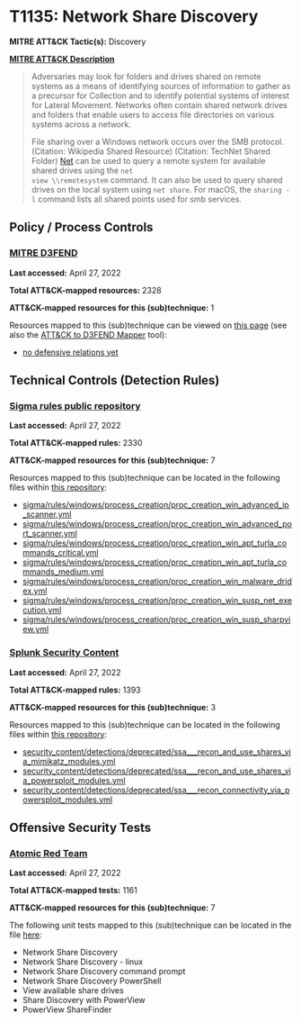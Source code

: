 # T1135: Network Share Discovery
**MITRE ATT&CK Tactic(s):** Discovery

**[MITRE ATT&CK Description](https://attack.mitre.org/techniques/T1135)**
<blockquote>Adversaries may look for folders and drives shared on remote systems as a means of identifying sources of information to gather as a precursor for Collection and to identify potential systems of interest for Lateral Movement. Networks often contain shared network drives and folders that enable users to access file directories on various systems across a network. 

File sharing over a Windows network occurs over the SMB protocol. (Citation: Wikipedia Shared Resource) (Citation: TechNet Shared Folder) [Net](https://attack.mitre.org/software/S0039) can be used to query a remote system for available shared drives using the <code>net view \\\\remotesystem</code> command. It can also be used to query shared drives on the local system using <code>net share</code>. For macOS, the <code>sharing -l</code> command lists all shared points used for smb services.</blockquote>

## Policy / Process Controls
### [MITRE D3FEND](https://d3fend.mitre.org/)
**Last accessed:** April 27, 2022

**Total ATT&CK-mapped resources:** 2328

**ATT&CK-mapped resources for this (sub)technique:** 1

Resources mapped to this (sub)technique can be viewed on [this page](https://d3fend.mitre.org/) (see also the [ATT&CK to D3FEND Mapper](https://d3fend.mitre.org/tools/attack-mapper) tool):

* [no defensive relations yet](https://d3fend.mitre.org/techniques/d3f:nodefensiverelationsyet)

## Technical Controls (Detection Rules)
### [Sigma rules public repository](https://github.com/SigmaHQ/sigma)
**Last accessed:** April 27, 2022

**Total ATT&CK-mapped rules:** 2330

**ATT&CK-mapped resources for this (sub)technique:** 7

Resources mapped to this (sub)technique can be located in the following files within [this repository](https://github.com/SigmaHQ/sigma/tree/master/rules):

* [sigma/rules/windows/process_creation/proc_creation_win_advanced_ip_scanner.yml](https://github.com/SigmaHQ/sigma/blob/master/rules/windows/process_creation/proc_creation_win_advanced_ip_scanner.yml)
* [sigma/rules/windows/process_creation/proc_creation_win_advanced_port_scanner.yml](https://github.com/SigmaHQ/sigma/blob/master/rules/windows/process_creation/proc_creation_win_advanced_port_scanner.yml)
* [sigma/rules/windows/process_creation/proc_creation_win_apt_turla_commands_critical.yml](https://github.com/SigmaHQ/sigma/blob/master/rules/windows/process_creation/proc_creation_win_apt_turla_commands_critical.yml)
* [sigma/rules/windows/process_creation/proc_creation_win_apt_turla_commands_medium.yml](https://github.com/SigmaHQ/sigma/blob/master/rules/windows/process_creation/proc_creation_win_apt_turla_commands_medium.yml)
* [sigma/rules/windows/process_creation/proc_creation_win_malware_dridex.yml](https://github.com/SigmaHQ/sigma/blob/master/rules/windows/process_creation/proc_creation_win_malware_dridex.yml)
* [sigma/rules/windows/process_creation/proc_creation_win_susp_net_execution.yml](https://github.com/SigmaHQ/sigma/blob/master/rules/windows/process_creation/proc_creation_win_susp_net_execution.yml)
* [sigma/rules/windows/process_creation/proc_creation_win_susp_sharpview.yml](https://github.com/SigmaHQ/sigma/blob/master/rules/windows/process_creation/proc_creation_win_susp_sharpview.yml)

### [Splunk Security Content](https://github.com/splunk/security_content)
**Last accessed:** April 27, 2022

**Total ATT&CK-mapped rules:** 1393

**ATT&CK-mapped resources for this (sub)technique:** 3

Resources mapped to this (sub)technique can be located in the following files within [this repository](https://github.com/splunk/security_content/tree/develop/detections):

* [security_content/detections/deprecated/ssa___recon_and_use_shares_via_mimikatz_modules.yml](https://github.com/splunk/security_content/blob/develop/detections/deprecated/ssa___recon_and_use_shares_via_mimikatz_modules.yml)
* [security_content/detections/deprecated/ssa___recon_and_use_shares_via_powersploit_modules.yml](https://github.com/splunk/security_content/blob/develop/detections/deprecated/ssa___recon_and_use_shares_via_powersploit_modules.yml)
* [security_content/detections/deprecated/ssa___recon_connectivity_via_powersploit_modules.yml](https://github.com/splunk/security_content/blob/develop/detections/deprecated/ssa___recon_connectivity_via_powersploit_modules.yml)


## Offensive Security Tests
### [Atomic Red Team](https://github.com/redcanaryco/atomic-red-team)
**Last accessed:** April 27, 2022

**Total ATT&CK-mapped tests:** 1161

**ATT&CK-mapped resources for this (sub)technique:** 7

The following unit tests mapped to this (sub)technique can be located in the file [here](https://github.com/redcanaryco/atomic-red-team/tree/master/atomics/T1135/T1135.yaml):

* Network Share Discovery
* Network Share Discovery - linux
* Network Share Discovery command prompt
* Network Share Discovery PowerShell
* View available share drives
* Share Discovery with PowerView
* PowerView ShareFinder

